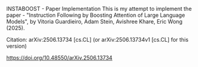 INSTABOOST - Paper Implementation
This is my attempt to implement the paper - "Instruction Following by Boosting Attention of Large Language Models", by Vitoria Guardieiro, Adam Stein, Avishree Khare, Eric Wong (2025).

Citation:
arXiv:2506.13734 [cs.CL]
 	(or arXiv:2506.13734v1 [cs.CL] for this version)
 
https://doi.org/10.48550/arXiv.2506.13734

